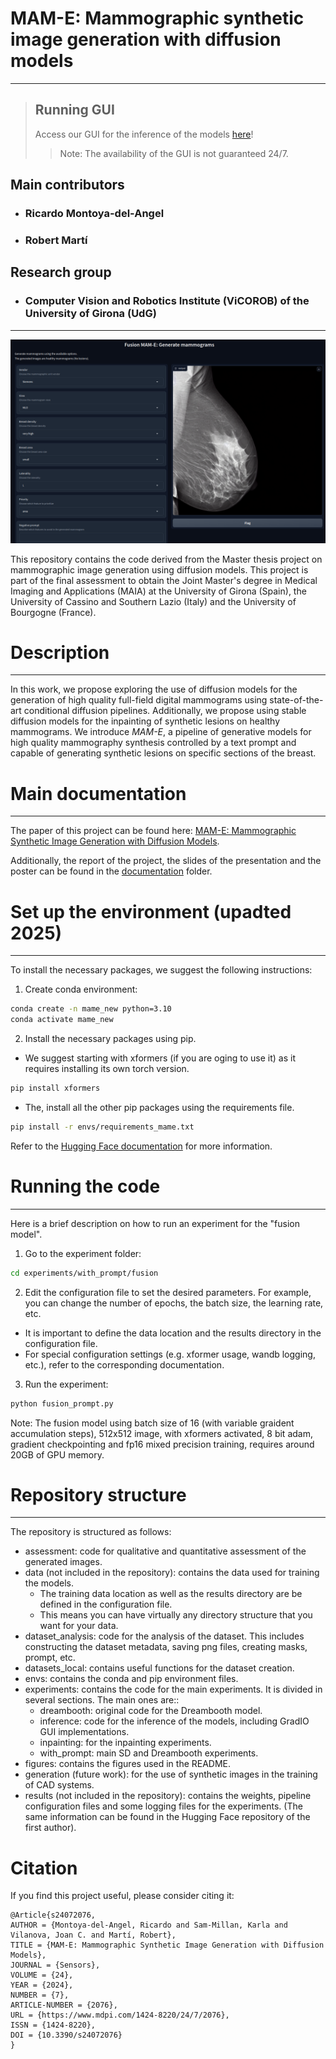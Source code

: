 # MAM-E: Mammographic synthetic image generation with diffusion models

------------------------------------------------------------------------------------------------------------------------------
> ## Running GUI
>Access our GUI for the inference of the models [here](https://f07462107e6868080b.gradio.live/)!<br>
>>Note: The availability of the GUI is not guaranteed 24/7.

## Main contributors
- ### Ricardo Montoya-del-Angel
- ### Robert Martí

## Research group
- ### Computer Vision and Robotics Institute (ViCOROB) of the University of Girona (UdG)

------------------------------------------------------------------------------------------------------------------------------

![alt text](figures/mam-e_fusion.png "Mam-E")

This repository contains the code derived from the Master thesis project on mammographic image generation using diffusion models. This project is part of the final assessment to obtain the Joint Master's degree in Medical Imaging and Applications (MAIA) at the University of Girona (Spain), the University of Cassino and Southern Lazio (Italy) and the University of Bourgogne (France).

# Description
------------------------------------------------------------------------------------------------------------------------------
In this work, we propose exploring the use of diffusion models for the generation of high quality full-field digital mammograms using state-of-the-art conditional diffusion pipelines. Additionally, we propose using stable diffusion models for the inpainting of synthetic lesions on healthy mammograms. We introduce *MAM-E*, a pipeline of generative models for high quality mammography synthesis controlled by a text prompt and capable of generating synthetic lesions on specific sections of the breast.

# Main documentation
------------------------------------------------------------------------------------------------------------------------------
The paper of this project can be found here: [MAM-E: Mammographic Synthetic Image Generation with Diffusion Models](https://www.mdpi.com/1424-8220/24/7/2076).<br>

Additionally, the report of the project, the slides of the presentation and the poster can be found in the [documentation](https://github.com/Likalto4/diffusion-models_master/tree/main/documentation) folder.

# Set up the environment (upadted 2025)
------------------------------------------------------------------------------------------------------------------------------
To install the necessary packages, we suggest the following instructions:

1. Create conda environment:

```bash 
conda create -n mame_new python=3.10
conda activate mame_new
```

2. Install the necessary packages using pip.
- We suggest starting with xformers (if you are oging to use it) as it requires installing its own torch version.
    
```bash
pip install xformers
```

- The, install all the other pip packages using the requirements file.

```bash
pip install -r envs/requirements_mame.txt
```


Refer to the [Hugging Face documentation](https://huggingface.co/transformers/installation.html) for more information.

# Running the code
------------------------------------------------------------------------------------------------------------------------------

Here is a brief description on how to run an experiment for the "fusion model".

1. Go to the experiment folder:

```bash
cd experiments/with_prompt/fusion
```

2. Edit the configuration file to set the desired parameters. For example, you can change the number of epochs, the batch size, the learning rate, etc.
- It is important to define the data location and the results directory in the configuration file.
- For special configuration settings (e.g. xformer usage, wandb logging, etc.), refer to the corresponding documentation.

3. Run the experiment:
    
```bash
python fusion_prompt.py
```

Note: The fusion model using batch size of 16 (with variable graident accumulation steps), 512x512 image, with xformers activated, 8 bit adam, gradient checkpointing and fp16 mixed precision training, requires around 20GB of GPU memory.


# Repository structure
------------------------------------------------------------------------------------------------------------------------------

The repository is structured as follows:
- assessment: code for qualitative and quantitative assessment of the generated images.
- data (not included in the repository): contains the data used for training the models.
    - The training data location as well as the results directory are be defined in the configuration file.
    - This means you can have virtually any directory structure that you want for your data.
- dataset_analysis: code for the analysis of the dataset. This includes constructing the dataset metadata, saving png files, creating masks, prompt, etc.
- datasets_local: contains useful functions for the dataset creation.
- envs: contains the conda and pip environment files.
- experiments: contains the code for the main experiments. It is divided in several sections. The main ones are:: 
    - dreambooth: original code for the Dreambooth model.
    - inference: code for the inference of the models, including GradIO GUI implementations.
    - inpainting: for the inpainting experiments.
    - with_prompt: main SD and Dreambooth experiments.
- figures: contains the figures used in the README.
- generation (future work): for the use of synthetic images in the training of CAD systems.
- results (not included in the repository): contains the weights, pipeline configuration files and some logging files for the experiments. (The same information can be found in the Hugging Face repository of the first author).

# Citation

If you find this project useful, please consider citing it:

```
@Article{s24072076,
AUTHOR = {Montoya-del-Angel, Ricardo and Sam-Millan, Karla and Vilanova, Joan C. and Martí, Robert},
TITLE = {MAM-E: Mammographic Synthetic Image Generation with Diffusion Models},
JOURNAL = {Sensors},
VOLUME = {24},
YEAR = {2024},
NUMBER = {7},
ARTICLE-NUMBER = {2076},
URL = {https://www.mdpi.com/1424-8220/24/7/2076},
ISSN = {1424-8220},
DOI = {10.3390/s24072076}
}
```